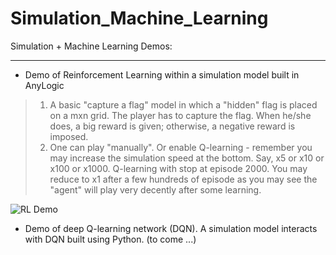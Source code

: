 # Simulation_Machine_Learning
Simulation + Machine Learning Demos:

<hr />

* Demo of Reinforcement Learning within a simulation model built in AnyLogic
> 1. A basic "capture a flag" model in which a "hidden" flag is placed on a mxn grid. The player has to capture the flag. When he/she does, a big reward is given; otherwise, a negative reward is imposed.
> 2. One can play "manually". Or enable Q-learning - remember you may increase the simulation speed at the bottom. Say, x5 or x10 or x100 or x1000. Q-learning with stop at episode 2000. You may reduce to x1 after a few hundreds of episode as you may see the "agent" will play very decently after some learning. 

![RL Demo](https://ilabutk.github.io/Simulation_Machine_Learning/images/cover.png)


* Demo of deep Q-learning network (DQN). A simulation model interacts with DQN built using Python. (to come ...)
